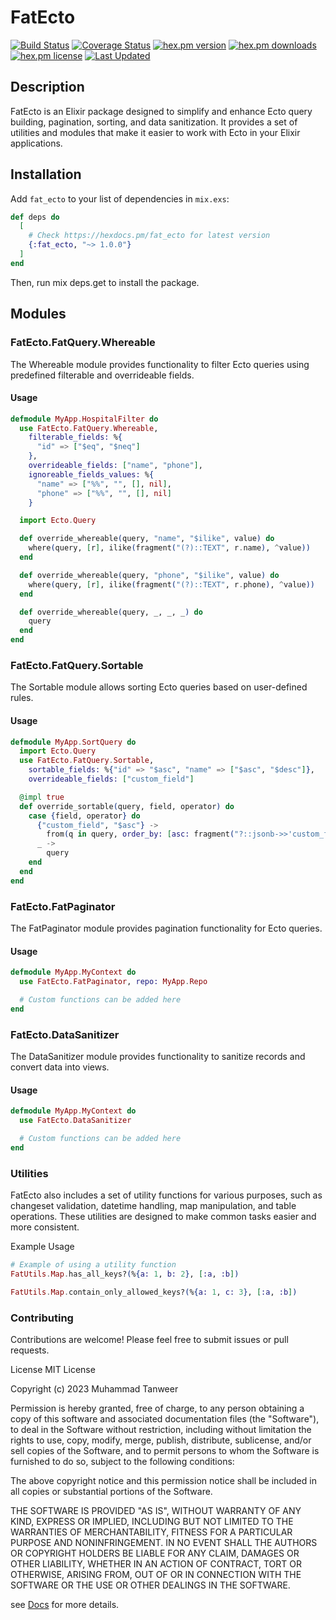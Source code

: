 # FatEcto


[![Build Status](https://github.com/tanweerdev/fat_ecto/workflows/tests/badge.svg)](https://github.com/tanweerdev/fat_ecto/actions)
[![Coverage Status](https://coveralls.io/repos/github/tanweerdev/fat_ecto/badge.svg?branch=master)](https://coveralls.io/github/tanweerdev/fat_ecto?branch=master)
[![hex.pm version](https://img.shields.io/hexpm/v/fat_ecto.svg)](https://hex.pm/packages/fat_ecto)
[![hex.pm downloads](https://img.shields.io/hexpm/dt/fat_ecto.svg)](https://hex.pm/packages/fat_ecto)
[![hex.pm license](https://img.shields.io/hexpm/l/fat_ecto.svg)](https://github.com/tanweerdev/fat_ecto/blob/master/LICENSE)
[![Last Updated](https://img.shields.io/github/last-commit/tanweerdev/fat_ecto.svg)](https://github.com/tanweerdev/fat_ecto/commits/master)

## Description

FatEcto is an Elixir package designed to simplify and enhance Ecto query building, pagination, sorting, and data sanitization. It provides a set of utilities and modules that make it easier to work with Ecto in your Elixir applications.

## Installation

Add `fat_ecto` to your list of dependencies in `mix.exs`:

```elixir
def deps do
  [
    # Check https://hexdocs.pm/fat_ecto for latest version
    {:fat_ecto, "~> 1.0.0"}
  ]
end
```

Then, run mix deps.get to install the package.

## Modules

### FatEcto.FatQuery.Whereable

The Whereable module provides functionality to filter Ecto queries using predefined filterable and overrideable fields.

#### Usage

```elixir
defmodule MyApp.HospitalFilter do
  use FatEcto.FatQuery.Whereable,
    filterable_fields: %{
      "id" => ["$eq", "$neq"]
    },
    overrideable_fields: ["name", "phone"],
    ignoreable_fields_values: %{
      "name" => ["%%", "", [], nil],
      "phone" => ["%%", "", [], nil]
    }

  import Ecto.Query

  def override_whereable(query, "name", "$ilike", value) do
    where(query, [r], ilike(fragment("(?)::TEXT", r.name), ^value))
  end

  def override_whereable(query, "phone", "$ilike", value) do
    where(query, [r], ilike(fragment("(?)::TEXT", r.phone), ^value))
  end

  def override_whereable(query, _, _, _) do
    query
  end
end
```

### FatEcto.FatQuery.Sortable

The Sortable module allows sorting Ecto queries based on user-defined rules.

#### Usage

```elixir
defmodule MyApp.SortQuery do
  import Ecto.Query
  use FatEcto.FatQuery.Sortable,
    sortable_fields: %{"id" => "$asc", "name" => ["$asc", "$desc"]},
    overrideable_fields: ["custom_field"]

  @impl true
  def override_sortable(query, field, operator) do
    case {field, operator} do
      {"custom_field", "$asc"} ->
        from(q in query, order_by: [asc: fragment("?::jsonb->>'custom_field'", q)])
      _ ->
        query
    end
  end
end
```

### FatEcto.FatPaginator

The FatPaginator module provides pagination functionality for Ecto queries.

#### Usage

```elixir
defmodule MyApp.MyContext do
  use FatEcto.FatPaginator, repo: MyApp.Repo

  # Custom functions can be added here
end
```

### FatEcto.DataSanitizer

The DataSanitizer module provides functionality to sanitize records and convert data into views.

#### Usage

```elixir
defmodule MyApp.MyContext do
  use FatEcto.DataSanitizer

  # Custom functions can be added here
end
```

### Utilities

FatEcto also includes a set of utility functions for various purposes, such as changeset validation, datetime handling, map manipulation, and table operations. These utilities are designed to make common tasks easier and more consistent.

Example Usage

```elixir
# Example of using a utility function
FatUtils.Map.has_all_keys?(%{a: 1, b: 2}, [:a, :b])

FatUtils.Map.contain_only_allowed_keys?(%{a: 1, c: 3}, [:a, :b])
```

### Contributing

Contributions are welcome! Please feel free to submit issues or pull requests.

License
MIT License

Copyright (c) 2023 Muhammad Tanweer

Permission is hereby granted, free of charge, to any person obtaining a copy
of this software and associated documentation files (the "Software"), to deal
in the Software without restriction, including without limitation the rights
to use, copy, modify, merge, publish, distribute, sublicense, and/or sell
copies of the Software, and to permit persons to whom the Software is
furnished to do so, subject to the following conditions:

The above copyright notice and this permission notice shall be included in all
copies or substantial portions of the Software.

THE SOFTWARE IS PROVIDED "AS IS", WITHOUT WARRANTY OF ANY KIND, EXPRESS OR
IMPLIED, INCLUDING BUT NOT LIMITED TO THE WARRANTIES OF MERCHANTABILITY,
FITNESS FOR A PARTICULAR PURPOSE AND NONINFRINGEMENT. IN NO EVENT SHALL THE
AUTHORS OR COPYRIGHT HOLDERS BE LIABLE FOR ANY CLAIM, DAMAGES OR OTHER
LIABILITY, WHETHER IN AN ACTION OF CONTRACT, TORT OR OTHERWISE, ARISING FROM,
OUT OF OR IN CONNECTION WITH THE SOFTWARE OR THE USE OR OTHER DEALINGS IN THE
SOFTWARE.

see [Docs](https://hexdocs.pm/fat_ecto/) for more details.
